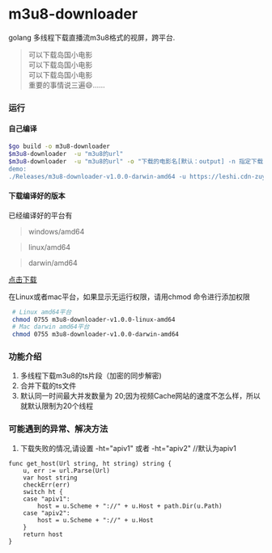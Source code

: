 # m3u8-downloader

golang 多线程下载直播流m3u8格式的视屏，跨平台.

> 可以下载岛国小电影  
> 可以下载岛国小电影  
> 可以下载岛国小电影    
> 重要的事情说三遍😄......

### 运行

#### 自己编译
```bash
$go build -o m3u8-downloader
$m3u8-downloader  -u "m3u8的url"
$m3u8-downloader  -u "m3u8的url" -o "下载的电影名[默认：output] -n 指定下载的线程数[默认16]  -ht "设置getHost的方式[默认apiv1]"
demo:
./Releases/m3u8-downloader-v1.0.0-darwin-amd64 -u https://leshi.cdn-zuyida.com/20180121/KXHDAHhM/800kb/hls/index.m3u8
```

#### 下载编译好的版本

  已经编译好的平台有

  > windows/amd64

  > linux/amd64

  > darwin/amd64

 [点击下载](https://github.com/llychao/m3u8-downloader/releases)
 

在Linux或者mac平台，如果显示无运行权限，请用chmod 命令进行添加权限
```bash
 # Linux amd64平台
 chmod 0755 m3u8-downloader-v1.0.0-linux-amd64
 # Mac darwin amd64平台
 chmod 0755 m3u8-downloader-v1.0.0-darwin-amd64
 ```

### 功能介绍

1. 多线程下载m3u8的ts片段（加密的同步解密)
2. 合并下载的ts文件
3. 默认同一时间最大并发数量为 20;因为视频Cache网站的速度不怎么样，所以就默认限制为20个线程


### 可能遇到的异常、解决方法

1. 下载失败的情况,请设置 -ht="apiv1" 或者 -ht="apiv2" //默认为apiv1

```golang
func get_host(Url string, ht string) string {
    u, err := url.Parse(Url)
    var host string
    checkErr(err)
    switch ht {
    case "apiv1":
        host = u.Scheme + "://" + u.Host + path.Dir(u.Path)
    case "apiv2":
        host = u.Scheme + "://" + u.Host
    }
    return host
}
```

